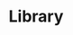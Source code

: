---
title: Library
sort_by: date
template: library/root.html
page_template: library/list.html
generate_feed: true
---